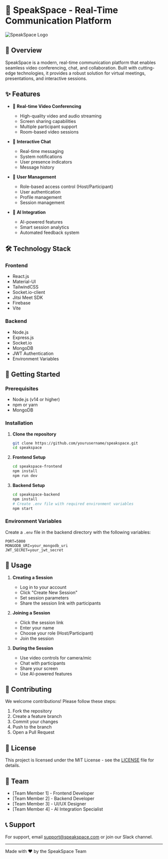 # 🎤 SpeakSpace - Real-Time Communication Platform

![SpeakSpace Logo](public/logo.png)

## 📝 Overview

SpeakSpace is a modern, real-time communication platform that enables seamless video conferencing, chat, and collaboration. Built with cutting-edge technologies, it provides a robust solution for virtual meetings, presentations, and interactive sessions.

## ✨ Features

- 🎥 **Real-time Video Conferencing**
  - High-quality video and audio streaming
  - Screen sharing capabilities
  - Multiple participant support
  - Room-based video sessions

- 💬 **Interactive Chat**
  - Real-time messaging
  - System notifications
  - User presence indicators
  - Message history

- 👥 **User Management**
  - Role-based access control (Host/Participant)
  - User authentication
  - Profile management
  - Session management

- 🤖 **AI Integration**
  - AI-powered features
  - Smart session analytics
  - Automated feedback system

## 🛠️ Technology Stack

### Frontend
- React.js
- Material-UI
- TailwindCSS
- Socket.io-client
- Jitsi Meet SDK
- Firebase
- Vite

### Backend
- Node.js
- Express.js
- Socket.io
- MongoDB
- JWT Authentication
- Environment Variables

## 🚀 Getting Started

### Prerequisites
- Node.js (v14 or higher)
- npm or yarn
- MongoDB

### Installation

1. **Clone the repository**
   ```bash
   git clone https://github.com/yourusername/speakspace.git
   cd speakspace
   ```

2. **Frontend Setup**
   ```bash
   cd speakspace-frontend
   npm install
   npm run dev
   ```

3. **Backend Setup**
   ```bash
   cd speakspace-backend
   npm install
   # Create .env file with required environment variables
   npm start
   ```

### Environment Variables

Create a `.env` file in the backend directory with the following variables:
```
PORT=5000
MONGODB_URI=your_mongodb_uri
JWT_SECRET=your_jwt_secret
```

## 📱 Usage

1. **Creating a Session**
   - Log in to your account
   - Click "Create New Session"
   - Set session parameters
   - Share the session link with participants

2. **Joining a Session**
   - Click the session link
   - Enter your name
   - Choose your role (Host/Participant)
   - Join the session

3. **During the Session**
   - Use video controls for camera/mic
   - Chat with participants
   - Share your screen
   - Use AI-powered features

## 🤝 Contributing

We welcome contributions! Please follow these steps:

1. Fork the repository
2. Create a feature branch
3. Commit your changes
4. Push to the branch
5. Open a Pull Request

## 📄 License

This project is licensed under the MIT License - see the [LICENSE](LICENSE) file for details.

## 👥 Team

- [Team Member 1] - Frontend Developer
- [Team Member 2] - Backend Developer
- [Team Member 3] - UI/UX Designer
- [Team Member 4] - AI Integration Specialist

## 📞 Support

For support, email support@speakspace.com or join our Slack channel.

---

Made with ❤️ by the SpeakSpace Team
